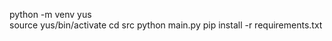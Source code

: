  python -m venv yus  
 source yus/bin/activate
 cd src 
 python main.py
pip install -r requirements.txt